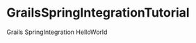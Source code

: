 GrailsSpringIntegrationTutorial
===============================

Grails SpringIntegration HelloWorld 